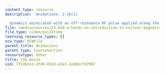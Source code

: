 ```yaml
---
content_type: resource
description: 'Animations: 2-1b(1)

  dynamics associated with an off-resonance RF pulse applied along the x-axis'
file: /media/courses/22-920-a-hands-on-introduction-to-nuclear-magnetic-resonance-january-iap-1997/7f4362e1df40852de1e32ed8bcfd7907_21b.movie
file_type: video/quicktime
learning_resource_types: []
ocw_type: OCWFile
parent_title: Animations
parent_type: CourseSection
resourcetype: Other
title: 21b.movie
uid: 7f4362e1-df40-852d-e1e3-2ed8bcfd7907
---
```

